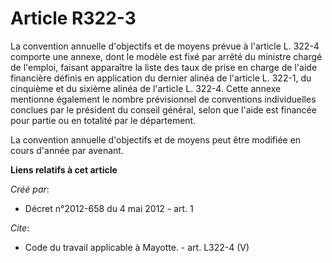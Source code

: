 # Article R322-3

La convention annuelle d'objectifs et de moyens prévue à l'article L. 322-4 comporte une annexe, dont le modèle est fixé par
arrêté du ministre chargé de l'emploi, faisant apparaître la liste des taux de prise en charge de l'aide financière définis
en application du dernier alinéa de l'article L. 322-1, du cinquième et du sixième alinéa de l'article L. 322-4. Cette annexe
mentionne également le nombre prévisionnel de conventions individuelles conclues par le président du conseil général, selon
que l'aide est financée pour partie ou en totalité par le département. 

La convention annuelle d'objectifs et de moyens peut être modifiée en cours d'année par avenant.

**Liens relatifs à cet article**

_Créé par_:

  - Décret n°2012-658 du 4 mai 2012 - art. 1

_Cite_:

  - Code du travail applicable à Mayotte. - art. L322-4 (V)
